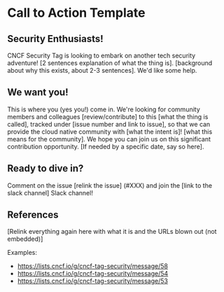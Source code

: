 # Call to Action Template

## Security Enthusiasts!
CNCF Security Tag is looking to embark on another tech security adventure!  [2 sentences explanation of what the thing is].
[background about why this exists, about 2-3 sentences].  We'd like some help.
 
## We want you!
This is where you (yes you!) come in.  We're looking for community members and colleagues [review/contribute] to this [what the thing is called], tracked under [issue number and link to issue], so that we can provide the cloud native community with [what the intent is]!
[what this means for the community]. We hope you can join us on this significant contribution opportunity. [If needed by a specific date, say so here].

## Ready to dive in?  
Comment on the issue [relink the issue] (#XXX) and join the [link to the slack channel] Slack channel!

## References
[Relink everything again here with what it is and the URLs blown out (not embedded)]

Examples:
* https://lists.cncf.io/g/cncf-tag-security/message/58
* https://lists.cncf.io/g/cncf-tag-security/message/54
* https://lists.cncf.io/g/cncf-tag-security/message/53
